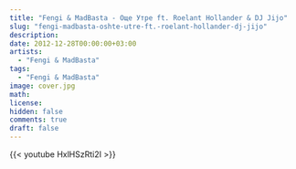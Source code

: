 ```yaml
---
title: "Fengi & MadBasta - Още Утре ft. Roelant Hollander & DJ Jijo"
slug: "fengi-madbasta-oshte-utre-ft.-roelant-hollander-dj-jijo"
description: 
date: 2012-12-28T00:00:00+03:00
artists:
  - "Fengi & MadBasta"
tags:
  - "Fengi & MadBasta"
image: cover.jpg
math: 
license: 
hidden: false
comments: true
draft: false
---
```


{{< youtube HxlHSzRti2I >}}
